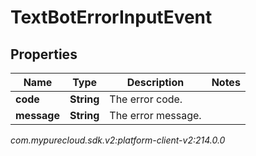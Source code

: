 # TextBotErrorInputEvent


## Properties

| Name | Type | Description | Notes |
| ------------ | ------------- | ------------- | ------------- |
| **code** | **String** | The error code. |  |
| **message** | **String** | The error message. |  |




_com.mypurecloud.sdk.v2:platform-client-v2:214.0.0_
